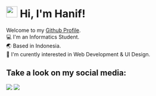 # <img src="https://raw.githubusercontent.com/MartinHeinz/MartinHeinz/master/wave.gif" width="30px"> Hi, I'm Hanif!
Welcome to my [Github Profile](https://github.com/denshanif). <br>
💻 I'm an Informatics Student. <br>
🌏 Based in Indonesia. <br>
📖 I'm curently interested in Web Development & UI Design. <br>

## Take a look on my social media:
[![](http://img.shields.io/badge/-LinkedIn-lightgrey?logo=linkedin&style=flat&logoColor=white&color=0077B5)](https://www.linkedin.com/in/hanif-al-fathoni/)
[![](http://img.shields.io/badge/-mail-lightgrey?logo=gmail&style=flat&logoColor=white&color=D14836)](mailto:alfatoni922@gmail.com)
